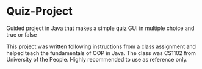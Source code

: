 # Quiz-Project
Guided project in Java that makes a simple quiz GUI in multiple choice and true or false

This project was written following instructions from a class assignment and helped teach the fundamentals of OOP in Java.
The class was CS1102 from University of the People.
Highly recommended to use as reference only.
